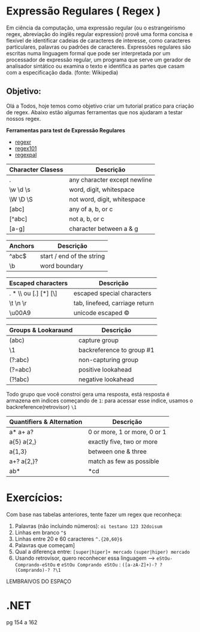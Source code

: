 # Expressão Regulares ( Regex )

Em ciência da computação, uma expressão regular (ou o estrangeirismo regex, abreviação do inglês regular expression) provê uma forma concisa e flexível de identificar cadeias de caracteres de interesse, como caracteres particulares, palavras ou padrões de caracteres. Expressões regulares são escritas numa linguagem formal que pode ser interpretada por um processador de expressão regular, um programa que serve um gerador de analisador sintático ou examina o texto e identifica as partes que casam com a especificação dada. (fonte: Wikipedia)

## Objetivo:
Olá a Todos, hoje temos como objetivo criar um tutorial pratico para criação de regex. Abaixo estão algumas ferramentas que nos ajudaram a testar nossos regex.

**Ferramentas para test de Expressão Regulares**
- [regexr](http://regexr.com/)
- [regex101](https://regex101.com/)
- [regexpal](http://www.regexpal.com/)




| Character Clasess | Descrição |
| ----------------- | --------- |
|.	| any character except newline |
|\w \d \s |	word, digit, whitespace |
|\W \D \S |	not word, digit, whitespace |
|[abc] |	any of a, b, or c |
|[^abc] |	not a, b, or c |
|[a-g] |	character between a & g |



| Anchors | Descrição |
| ----------------- | --------- |
| ^abc$ |	start / end of the string|
| \b |	word boundary|

| Escaped characters | Descrição |
| ----------------- | --------- |
| \. \* \\\ ou [.] [*] [\\] |	escaped special characters
| \t \n \r |	tab, linefeed, carriage return
| \u00A9 |	unicode escaped ©


| Groups & Lookaraund | Descrição |
| ----------------- | --------- |
| (abc)	| capture group |
| \1 | backreference to group #1 |
| (?:abc) | non-capturing group |
| (?=abc) | positive lookahead |
| (?!abc) | negative lookahead |


Todo grupo que você constroi gera uma resposta, está resposta é armazena em indices começando de `1`: para acessar esse indice, usamos o backreference(retrovisor) `\1`


| Quantifiers & Alternation  | Descrição |
| ----------------- | --------- |
| a* a+ a? | 0 or more, 1 or more, 0 or 1 |
| a{5} a{2,} | exactly five, two or more |
| a{1,3} | between one & three |
| a+? a{2,}? | match as few as possible |
| ab\*|\*cd | match ab or cd |


# Exercícios:
Com base nas tabelas anteriores, tente fazer um regex que reconheça:

1. Palavras (não incluindo números): `oi testano 123 32doisum`
2. Linhas em branco `^$`
3. Linhas entre 20 e 60 caracteres `^.{20,60}$`
4. Palavras que começam]
5. Qual a diferença entre: `[super|hiper]+ mercado` `(super|hiper) mercado`
6. Usando retrovisor, quero reconhecer essa linguagem -->  `eStOu-Comprando-eStOu` e  `eStOu Comprando eStOu`  : `([a-zA-Z]+)-? ?(Comprando)-? ?\1`

LEMBRAIVOS DO ESPAÇO

# .NET
pg 154 a 162